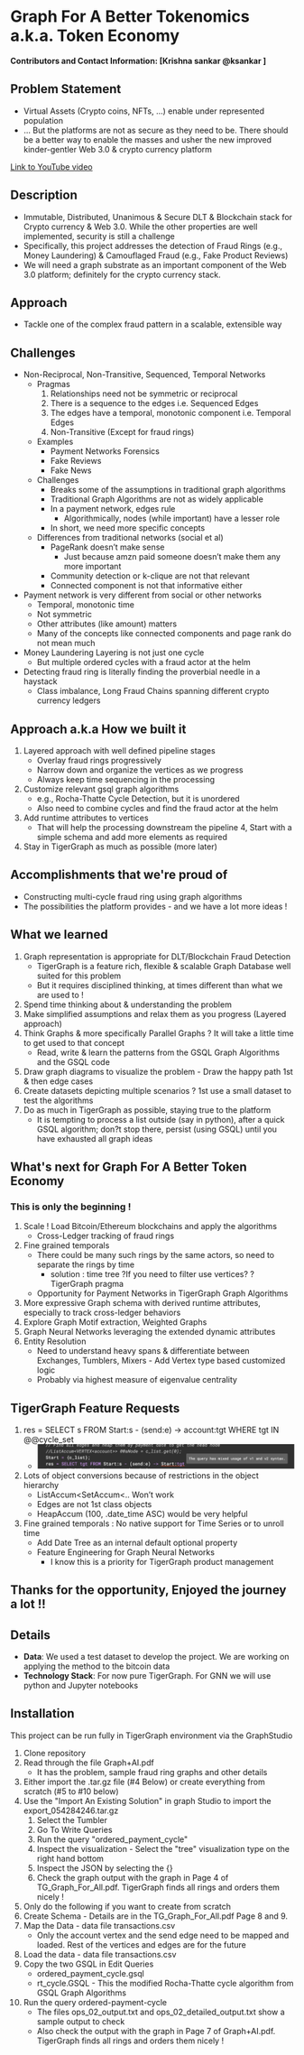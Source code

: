 #  Graph For A Better Tokenomics a.k.a. Token Economy
**Contributors and Contact Information: [Krishna sankar @ksankar ]**

## Problem Statement 
* Virtual Assets (Crypto coins, NFTs, ...) enable under represented population
* ... But the platforms are not as secure as they need to be. There should be a better way to enable the masses and usher the new improved kinder-gentler Web 3.0 & crypto currency platform

[Link to YouTube video](https://youtu.be/1v9GJOV_pag)

## Description
* Immutable, Distributed, Unanimous & Secure DLT & Blockchain stack for Crypto currency & Web 3.0. While the other properties are well implemented, security is still a challenge
* Specifically, this project addresses the detection of Fraud Rings (e.g., Money Laundering) & Camouflaged Fraud (e.g., Fake Product Reviews)
* We will need a graph substrate as an important component of the Web 3.0 platform; definitely for the crypto currency stack.

## Approach
* Tackle one of the complex fraud pattern in a scalable, extensible way

## Challenges
* Non-Reciprocal, Non-Transitive, Sequenced, Temporal Networks
  * Pragmas
    1. Relationships need not be symmetric or reciprocal
    1. There is a sequence to the edges i.e. Sequenced Edges
    1. The edges have a temporal, monotonic component i.e. Temporal Edges
    1. Non-Transitive (Except for fraud rings)
  * Examples
    * Payment Networks Forensics
    * Fake Reviews
    * Fake News
  * Challenges
    * Breaks some of the assumptions in traditional graph algorithms
    * Traditional Graph Algorithms are not as widely applicable
    * In a payment network, edges rule
      * Algorithmically, nodes (while important) have a lesser role
    * In short, we need more specific concepts
  * Differences from traditional networks (social et al)
    * PageRank doesn’t make sense
      * Just because amzn paid someone doesn’t make them any more important
    * Community detection or k-clique are not that relevant
    * Connected component is not that informative either
* Payment network is very different from social or other networks
  * Temporal, monotonic time
  * Not symmetric
  * Other attributes (like amount) matters
  * Many of the concepts like connected components and page rank do not mean much
* Money Laundering Layering is not just one cycle
  * But multiple ordered cycles with a fraud actor at the helm
* Detecting fraud ring is literally finding the proverbial needle in a haystack
  * Class imbalance, Long Fraud Chains spanning different crypto currency ledgers

## Approach a.k.a How we built it
1. Layered approach with well defined pipeline stages
   * Overlay fraud rings progressively
   * Narrow down and organize the vertices as we progress
   * Always keep time sequencing in the processing
2. Customize relevant gsql graph algorithms
   * e.g., Rocha-Thatte Cycle Detection, but it is unordered 
   * Also need to combine cycles and find the fraud actor at the helm
3. Add runtime attributes to vertices
   * That will help the processing downstream the pipeline
4, Start with a simple schema and add more elements as required
5. Stay in TigerGraph as much as possible (more later)

## Accomplishments that we're proud of
* Constructing multi-cycle fraud ring using graph algorithms
* The possibilities the platform provides - and we have a lot more ideas !

## What we learned
1. Graph representation is appropriate for DLT/Blockchain Fraud Detection
   * TigerGraph is a feature rich, flexible & scalable Graph Database well suited for this problem
   * But it requires disciplined thinking,  at times different than what we are used to  ! 
2. Spend time thinking about & understanding the problem
3. Make simplified assumptions and relax them as you progress (Layered approach)
4. Think Graphs & more specifically Parallel Graphs ? It will take a little time to get used to that concept
   * Read, write & learn the patterns from the GSQL Graph Algorithms  and the GSQL code
5. Draw graph diagrams to visualize the problem - Draw the happy path 1st & then edge cases
6. Create datasets depicting multiple scenarios ? 1st use a small dataset to test the algorithms
7. Do as much in TigerGraph as possible, staying true to the platform
   * It is tempting to process a list outside (say in python), after a quick GSQL algorithm; don?t stop there, persist (using GSQL) until you have exhausted all graph ideas

## What's next for Graph For A Better Token Economy 
### This is only the beginning !
1. Scale ! Load Bitcoin/Ethereum blockchains and apply the algorithms
   * Cross-Ledger tracking of fraud rings 
2. Fine grained temporals
   * There could be many such rings by the same actors, so need to separate the rings by time
     * solution : time tree ?If you need to filter use vertices? ? TigerGraph pragma
   * Opportunity for Payment Networks in TigerGraph Graph Algorithms
3. More expressive Graph schema with derived runtime attributes, especially to track cross-ledger behaviors
4. Explore Graph Motif extraction, Weighted Graphs
5. Graph Neural Networks leveraging the extended dynamic attributes
6. Entity Resolution
   * Need to understand heavy spans & differentiate between Exchanges, Tumblers, Mixers - Add Vertex type based customized logic
   * Probably via highest measure of eigenvalue centrality

## TigerGraph Feature Requests
1. res = SELECT s FROM Start:s - (send:e) -> account:tgt
		WHERE tgt IN @@cycle_set
   * ![Raises Error](error_01.png)
1. Lots of object conversions because of restrictions in the object hierarchy
   * ListAccum<SetAccum<.. Won’t work
   * Edges are not 1st class objects
   * HeapAccum<EDGE> (100, .date_time ASC) would be very helpful
1. Fine grained temporals : No native support for Time Series or to unroll time
   * Add Date Tree as an internal default optional property
   * Feature Engineering for Graph Neural Networks 
     * I know this is a priority for TigerGraph product management

## Thanks for the opportunity, Enjoyed the journey a lot !!

## Details
 - **Data**: We used a test dataset to develop the project. We are working on applying the method to the bitcoin data
 - **Technology Stack**: For now pure TigerGraph. For GNN we will use python and Jupyter notebooks

## Installation

This project can be run fully in TigerGraph environment via the GraphStudio
1. Clone repository
7. Read through the file Graph+AI.pdf
   * It has the problem, sample fraud ring graphs and other details
2. Either import the .tar.gz file (#4 Below) or create everything from scratch (#5 to #10 below)
2. Use the "Import An Existing Solution" in graph Studio to import the export_054284246.tar.gz
   1. Select the Tumbler 
   1. Go To Write Queries
   1. Run the query "ordered_payment_cycle"
   1. Inspect the visualization - Select the "tree" visualization type on the right hand bottom
   1. Inspect the JSON by selecting the {}
   1. Check the graph output with the graph in Page 4 of TG_Graph_For_All.pdf. TigerGraph finds all rings and orders them nicely !
2. Only do the following if you want to create from scratch
2. Create Schema - Details are in the TG_Graph_For_All.pdf Page 8 and 9.
3. Map the Data - data file transactions.csv
   * Only the account vertex and the send edge need to be mapped and loaded. Rest of the vertices and edges are for the future
4. Load the data - data file transactions.csv
5. Copy the two GSQL in Edit Queries
   * ordered_payment_cycle.gsql
   * rt_cycle.GSQL - This the modified Rocha-Thatte cycle algorithm from GSQL Graph Algorithms
6. Run the query ordered-payment-cycle
   * The files ops_02_output.txt and ops_02_detailed_output.txt show a sample output to check
   * Also check the output with the graph in Page 7 of Graph+AI.pdf. TigerGraph finds all rings and orders them nicely !
 
